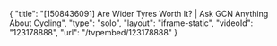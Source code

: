 {
    "title": "[1508436091] Are Wider Tyres Worth It?  | Ask GCN Anything About Cycling",
    "type": "solo",
    "layout": "iframe-static",
    "videoId": "123178888",
    "url": "\/tvpembed\/123178888"
}